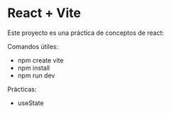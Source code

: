 # React + Vite

Este proyecto es una práctica de conceptos de react:

Comandos útiles:
- npm create vite
- npm install
- npm run dev

Prácticas:
- useState
